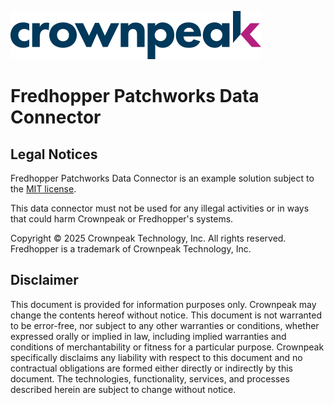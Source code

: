 <a href="http://www.crownpeak.com" target="_blank">![Crownpeak Logo](./images/logo/crownpeak-logo.png "Crownpeak Logo")</a>

# Fredhopper Patchworks Data Connector


##  Legal Notices

Fredhopper Patchworks Data Connector is an example solution subject to the [MIT license](./LICENSE).

This data connector must not be used for any illegal activities or in ways that could harm Crownpeak or Fredhopper's systems.

Copyright © 2025 Crownpeak Technology, Inc. All rights reserved. Fredhopper is a trademark of Crownpeak Technology, Inc.

## Disclaimer
This document is provided for information purposes only. Crownpeak may change the contents hereof without notice. This document is not warranted to be error-free, nor subject to any other warranties or conditions, whether expressed orally or implied in law, including implied warranties and conditions of merchantability or fitness for a particular purpose. Crownpeak specifically disclaims any liability with respect to this document and no contractual obligations are formed either directly or indirectly by this document. The technologies, functionality, services, and processes described herein are subject to change without notice.
